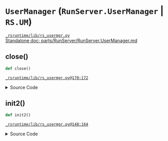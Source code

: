 # `UserManager` (`RunServer.UserManager` | `RS.UM`)
[`_rsruntime/lib/rs_usermgr.py`](/_rsruntime/lib/rs_usermgr.py "Source")  
[Standalone doc: parts/RunServer/RunServer.UserManager.md](RunServer.UserManager)  

## close()
```python
def close()
```

[`_rsruntime/lib/rs_usermgr.py@170:172`](/_rsruntime/lib/rs_usermgr.py#L170)

<details>
<summary>Source Code</summary>

```python
def close(self):
    self.fbd.stop_autosync()
    self.fbd.sync()
```
</details>

> <no doc>

## init2()
```python
def init2()
```

[`_rsruntime/lib/rs_usermgr.py@148:164`](/_rsruntime/lib/rs_usermgr.py#L148)

<details>
<summary>Source Code</summary>

```python
def init2(self):
    # Register hooks
    LineParser.register_callback( # player joins
        MCLang.lang_to_pattern(MCLang.lang['multiplayer.player.joined'], ('username',)),
        lambda m,p,t: self[m.group('username')](connected=True, last_connected=t))
    LineParser.register_callback( # player joins, has changed name
        MCLang.lang_to_pattern(MCLang.lang['multiplayer.player.joined.renamed'], ('username', 'old_name')),
        lambda m,p,t: self[m.group('username')](connected=True, old_name=m.group('old_name'), last_connected=t))
    LineParser.register_callback( # player leaves
        MCLang.lang_to_pattern(MCLang.lang['multiplayer.player.left'], ('username',)),
        lambda m,p,t: self[m.group('username')](connected=False, last_disconnected=t))
    LineParser.register_callback( # player is assigned UUID
        re.compile(r'^UUID of player (?P<username>\w+) is (?P<uuid>[a-z0-6\-]+)$'),
        lambda m,p,t: self[m.group('username')](uuid=m.group('uuid')))
    LineParser.register_callback( # player is assigned entity ID and origin
        re.compile(r'^(?P<username>\w+)\[\/(?P<origin>(?P<ip>[\d.]+):(?P<port>[\d]+))\] logged in with entity id (?P<entity_id>[\d]+) at \((?P<x>\-?[\d.]+), (?P<y>\-?[\d.]+), (?P<z>\-?[\d.]+)\)$'),
        lambda m,p,t: self[m.group('username')](ip=m.group('ip'), port=int(m.group('port')), origin=m.group('origin'), login_coords=(float(m.group('x')), float(m.group('y')), float(m.group('z')))))
```
</details>

> <no doc>